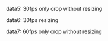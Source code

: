 data5: 30fps only crop without resizing

data6: 30fps resizing

data7: 60fps only crop without resizing